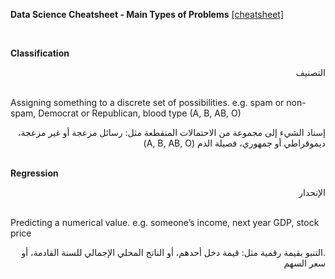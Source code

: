 **Data Science Cheatsheet - Main Types of Problems** [[cheatsheet]](https://github.com/ml874/Data-Science-Cheatsheet/blob/master/data-science-cheatsheet.pdf)

<br>

**Classification**
<div dir="rtl">
التصنيف
</div>
<br>

Assigning something to a discrete set of possibilities. e.g. spam or non-spam, Democrat or Republican, blood type (A, B, AB, O)
<div dir="rtl">
إسناد الشيء إلى مجموعة من الاحتمالات المتقطعة مثل: رسائل مزعجة أو غير مزعجة، ديموقراطي أو جمهوري، فصيلة الدم (A, B, AB, O)  
</div>
<br>

**Regression**
<div dir="rtl">
الإنحدار
</div>
<br>

Predicting a numerical value. e.g. someone’s income, next year GDP, stock price
<div dir="rtl">
.التنبو بقيمة رقمية مثل:  قيمة دخل أحدهم، أو الناتج المحلي الإجمالي للسنة القادمة، أو سعر السهم 
</div>
<br>

